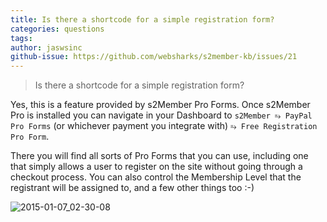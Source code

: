 ```yaml
---
title: Is there a shortcode for a simple registration form?
categories: questions
tags: 
author: jaswsinc
github-issue: https://github.com/websharks/s2member-kb/issues/21
---
```


> Is there a shortcode for a simple registration form?

Yes, this is a feature provided by s2Member Pro Forms. Once s2Member Pro is installed you can navigate in your Dashboard to `s2Member ⥱ PayPal Pro Forms` (or whichever payment you integrate with) `⥱ Free Registration Pro Form`.

There you will find all sorts of Pro Forms that you can use, including one that simply allows a user to register on the site without going through a checkout process. You can also control the Membership Level that the registrant will be assigned to, and a few other things too :-)

![2015-01-07_02-30-08](https://cloud.githubusercontent.com/assets/1563559/5644905/29df8a76-9615-11e4-8fd9-4a97595017f9.png)